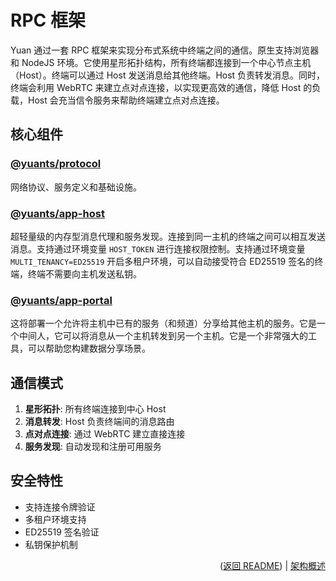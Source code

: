 # RPC 框架

Yuan 通过一套 RPC 框架来实现分布式系统中终端之间的通信。原生支持浏览器和 NodeJS 环境。它使用星形拓扑结构，所有终端都连接到一个中心节点主机（Host）。终端可以通过 Host 发送消息给其他终端。Host 负责转发消息。同时，终端会利用 WebRTC 来建立点对点连接，以实现更高效的通信，降低 Host 的负载，Host 会充当信令服务来帮助终端建立点对点连接。

## 核心组件

### [@yuants/protocol](libraries/protocol)

网络协议、服务定义和基础设施。

### [@yuants/app-host](apps/host)

超轻量级的内存型消息代理和服务发现。连接到同一主机的终端之间可以相互发送消息。支持通过环境变量 `HOST_TOKEN` 进行连接权限控制。支持通过环境变量 `MULTI_TENANCY=ED25519` 开启多租户环境，可以自动接受符合 ED25519 签名的终端，终端不需要向主机发送私钥。

### [@yuants/app-portal](apps/portal)

这将部署一个允许将主机中已有的服务（和频道）分享给其他主机的服务。它是一个中间人，它可以将消息从一个主机转发到另一个主机。它是一个非常强大的工具，可以帮助您构建数据分享场景。

## 通信模式

1. **星形拓扑**: 所有终端连接到中心 Host
2. **消息转发**: Host 负责终端间的消息路由
3. **点对点连接**: 通过 WebRTC 建立直接连接
4. **服务发现**: 自动发现和注册可用服务

## 安全特性

- 支持连接令牌验证
- 多租户环境支持
- ED25519 签名验证
- 私钥保护机制

<p align="right">(<a href="../README.zh-Hans.md">返回 README</a>) | <a href="architecture-overview.md">架构概述</a></p>
